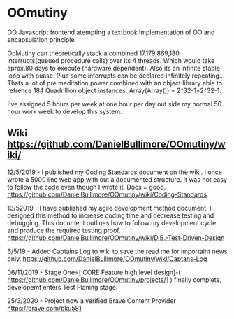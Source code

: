 # OOmutiny
OO Javascript frontend
atempting a textbook implementation of OO and encapsulation principle 

 OoMutiny can theoretically stack a combined 17,179,869,180 interrupts(queued procedure calls) over its 4 threads. Which would take aprox.80 days to execute (hardware dependent). Also its an infinite stable loop with puase. Plus some interrupts can be declared infinitely repeating... Thats a lot of pre meditation power combined with an object library able to refrence 184 Quadrillion object instances: Array(Array()) = 2^32-1*2^32-1.

I've assigned 5 hours per week at one hour per day out side my normal 50 hour work week to develop this system.

## Wiki https://github.com/DanielBullimore/OOmutiny/wiki/

12/5/2019 - I published my Coding Standards document on the wiki. I once wrote a 5000 line web app with out a documented structure. It was not easy to follow the code even though I wrote it. Docs = good. https://github.com/DanielBullimore/OOmutiny/wiki/Coding-Standards

13/52019 - I have published my agile development method document. I designed this method to increase coding time and decrease testing and debugging. This document outlines how to follow my development cycle and produce the required testing proof. https://github.com/DanielBullimore/OOmutiny/wiki/D.B.-Test-Driven-Design

6/5/19 - Added Captains Log to wiki to save the read me for importaint news only. https://github.com/DanielBullimore/OOmutiny/wiki/Captans-Log

06/11/2019 - Stage One=[ CORE Feature high level design]-( https://github.com/DanielBullimore/OOmutiny/projects/1 ) finally complete, developemt enters Test Planing stage. 

25/3/2020 - Project now a verified Brave Content Provider https://brave.com/bku581
